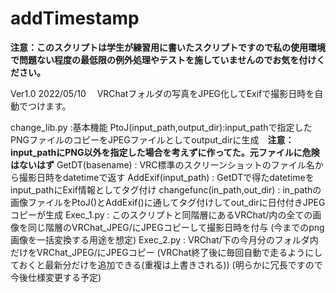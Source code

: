 # addTimestamp
**注意：このスクリプトは学生が練習用に書いたスクリプトですので私の使用環境で問題ない程度の最低限の例外処理やテストを施していませんのでお気を付けください。**

Ver1.0 2022/05/10　
VRChatフォルダの写真をJPEG化してExifで撮影日時を自動でつけます。

change_lib.py :基本機能 
     PtoJ(input_path,output_dir):input_pathで指定したPNGファイルのコピーをJPEGファイルとしてoutput_dirに生成　**注意：input_pathにPNG以外を指定した場合を考えずに作ってた。元ファイルに危険はないはず**
     GetDT(basename) : VRC標準のスクリーンショットのファイル名から撮影日時をdatetimeで返す
     AddExif(input_path) : GetDTで得たdatetimeをinput_pathにExif情報としてタグ付け
     changefunc(in_path,out_dir) : in_pathの画像ファイルをPtoJ()とAddExif()に通してタグ付けしてout_dirに日付付きJPEGコピーが生成
Exec_1.py : このスクリプトと同階層にあるVRChat/内の全ての画像を同じ階層のVRChat_JPEG/にJPEGコピーして撮影日時を付与
(今までのpng画像を一括変換する用途を想定)
Exec_2.py : VRChat/下の今月分のフォルダ内だけをVRChat_JPEG/にJPEGコピー
(VRChat終了後に毎回自動で走るようにしておくと最新分だけを追加できる(重複は上書きされる))
(明らかに冗長ですので今後仕様変更する予定)
